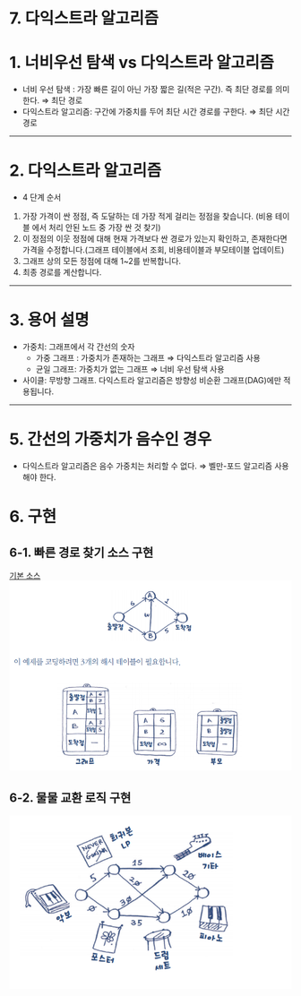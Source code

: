 # 7. 다익스트라 알고리즘 

# 1. 너비우선 탐색 vs 다익스트라  알고리즘

- 너비 우선 탐색 : 가장 빠른 길이 아닌 가장 짧은 길(적은 구간). 즉 최단 경로를 의미한다. ⇒ 최단 경로
- 다익스트라 알고리즘:  구간에 가중치를 두어 최단 시간 경로를 구한다. ⇒ 최단 시간 경로

---

# 2. 다익스트라 알고리즘

- 4 단계 순서
1. 가장 가격이 싼 정점, 즉 도달하는 데 가장 적게 걸리는 정점을 찾습니다. (비용 테이블 에서 처리 안된 노드 중 가장 싼 것 찾기) 
2. 이 정점의 이웃 정점에 대해 현재 가격보다 싼 경로가 있는지 확인하고, 존재한다면 가격을 수정합니다.(그래프 테이블에서 조회, 비용테이블과 부모테이블 업데이트) 
3. 그래프 상의 모든 정점에 대해 1~2를 반복합니다. 
4. 최종 경로를 계산합니다. 

---

# 3. 용어 설명

- 가중치: 그래프에서 각 간선의 숫자
    - 가중 그래프 : 가중치가 존재하는 그래프  ⇒ 다익스트라 알고리즘 사용
    - 균일 그래프: 가중치가 없는 그래프 ⇒ 너비 우선 탐색 사용
- 사이클: 무방향 그래프. 다익스트라 알고리즘은 방향성 비순환 그래프(DAG)에만 적용됩니다.

---

# 5. 간선의 가중치가 음수인 경우

- 다익스트라 알고리즘은 음수 가중치는 처리할 수 없다. ⇒ 벨만-포드 알고리즘 사용해야 한다.

# 6. 구현

## 6-1. 빠른 경로 찾기 소스 구현

[기본 소스](https://github.com/JUNGEEYOU/Dijkstras_algorithm/blob/master/dijkstras_algorithm_basic.py)
![](_15-bc44c797-1d77-459d-9234-e4127b1a8919.png)

## 6-2. 물물 교환 로직 구현

![](Untitled-bbab3ee1-19bc-4df9-8ff2-6f2efb350284.png)